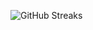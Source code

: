 ![GitHub Streaks](https://github-streaks-mqc9.onrender.com/streak/happilli/image?theme=midnight&cache_bust=1743563407&lang=ja)
